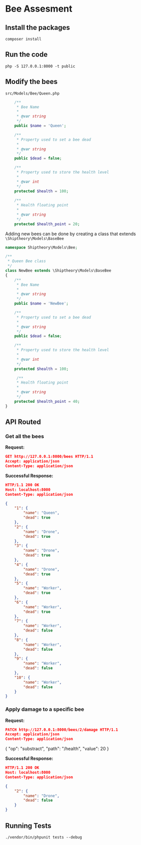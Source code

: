 # Bee Assesment


## Install the packages
```
composer install
```

## Run the code

```
php -S 127.0.0.1:8000 -t public
```

## Modify the bees
`src/Models/Bee/Queen.php`

```php
    /**
     * Bee Name
     * 
     * @var string 
     */
    public $name = 'Queen';

    /**
     * Property used to set a bee dead
     * 
     * @var string 
     */
    public $dead = false;

    /**
     * Property used to store the health level
     * 
     * @var int 
     */
    protected $health = 100; 
    
    /**
     * Health floating point
     * 
     * @var string
     */
    protected $health_point = 20; 
```

Adding new bees can be done by creating a class that extends `\Shiptheory\Models\BaseBee`

```php
namespace Shiptheory\Models\Bee;

/**
 * Queen Bee class
 */
class NewBee extends \Shiptheory\Models\BaseBee
{
    /**
     * Bee Name
     * 
     * @var string 
     */
    public $name = 'NewBee';

    /**
     * Property used to set a bee dead
     * 
     * @var string 
     */
    public $dead = false;

    /**
     * Property used to store the health level
     * 
     * @var int 
     */
    protected $health = 100;  

     /**
     * Health floating point
     * 
     * @var string
     */
    protected $health_point = 40; 
}
```


## API Routed
### Get all the bees 

**Request:**
```json
GET http://127.0.0.1:8000/bees HTTP/1.1
Accept: application/json
Content-Type: application/json
```
**Successful Response:**
```json
HTTP/1.1 200 OK
Host: localhost:8000
Content-Type: application/json

{
    "1": {
        "name": "Queen",
        "dead": true
    },
    "2": {
        "name": "Drone",
        "dead": true
    },
    "3": {
        "name": "Drone",
        "dead": true
    },
    "4": {
        "name": "Drone",
        "dead": true
    },
    "5": {
        "name": "Worker",
        "dead": true
    },
    "6": {
        "name": "Worker",
        "dead": true
    },
    "7": {
        "name": "Worker",
        "dead": false
    },
    "8": {
        "name": "Worker",
        "dead": false
    },
    "9": {
        "name": "Worker",
        "dead": false
    },
    "10": {
        "name": "Worker",
        "dead": false
    }
}
```


### Apply damage to a specific bee

**Request:**
```json
PATCH http://127.0.0.1:8000/bees/2/damage HTTP/1.1
Accept: application/json
Content-Type: application/json
```
{ "op": "substract", "path": "/health", "value": 20 }

**Successful Response:**
```json
HTTP/1.1 200 OK
Host: localhost:8000
Content-Type: application/json

{
    "2": {
        "name": "Drone",
        "dead": false
    }
}
```

## Running Tests
```
./vendor/bin/phpunit tests --debug
```